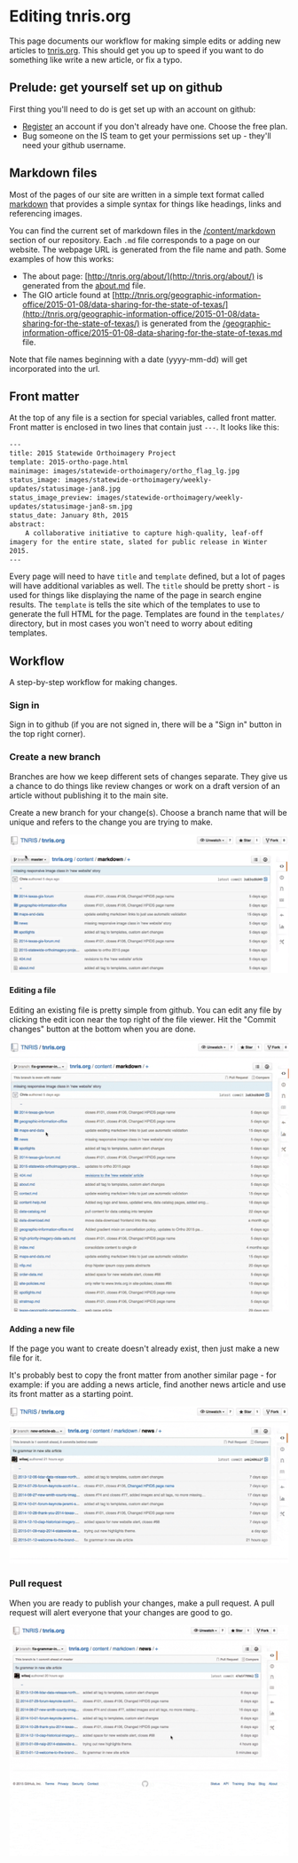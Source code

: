 # Editing tnris.org

This page documents our workflow for making simple edits or adding new articles
to [tnris.org](http://tnris.org). This should get you up to speed if you want to
do something like write a new article, or fix a typo.


## Prelude: get yourself set up on github

First thing you'll need to do is get set up with an account on github:

  - [Register](https://github.com/join) an account if you don't already have
    one. Choose the free plan.
  - Bug someone on the IS team to get your permissions set up - they'll need
    your github username.


## Markdown files

Most of the pages of our site are written in a simple text format called
[markdown](https://help.github.com/articles/markdown-basics/) that provides a
simple syntax for things like headings, links and referencing images.

You can find the current set of markdown files in the
[/content/markdown](https://github.com/TNRIS/tnris.org/tree/master/content/markdown)
section of our repository. Each `.md` file corresponds to a page on our website.
The webpage URL is generated from the file name and path. Some examples of how
this works:

 - The about page: [http://tnris.org/about/](http://tnris.org/about/) is generated from the
   [about.md](https://github.com/TNRIS/tnris.org/blob/master/content/markdown/about.md)
   file.
 - The GIO article found at
   [http://tnris.org/geographic-information-office/2015-01-08/data-sharing-for-the-state-of-texas/](http://tnris.org/geographic-information-office/2015-01-08/data-sharing-for-the-state-of-texas/)
   is generated from the
   [/geographic-information-office/2015-01-08-data-sharing-for-the-state-of-texas.md](https://github.com/TNRIS/tnris.org/blob/master/content/markdown/geographic-information-office/2015-01-08-data-sharing-for-the-state-of-texas.md)
   file.

Note that file names beginning with a date (yyyy-mm-dd) will get incorporated
into the url.


## Front matter

At the top of any file is a section for special variables, called front
matter. Front matter is enclosed in two lines that contain just `---`. It looks
like this:

```
---
title: 2015 Statewide Orthoimagery Project
template: 2015-ortho-page.html
mainimage: images/statewide-orthoimagery/ortho_flag_lg.jpg
status_image: images/statewide-orthoimagery/weekly-updates/statusimage-jan8.jpg
status_image_preview: images/statewide-orthoimagery/weekly-updates/statusimage-jan8-sm.jpg
status_date: January 8th, 2015
abstract:
    A collaborative initiative to capture high-quality, leaf-off imagery for the entire state, slated for public release in Winter 2015.
---
```

Every page will need to have `title` and `template` defined, but a lot of pages
will have additional variables as well. The `title` should be pretty short - is
used for things like displaying the name of the page in search engine results.
The `template` is tells the site which of the templates to use to generate the
full HTML for the page. Templates are found in the `templates/` directory,
but in most cases you won't need to worry about editing templates.


## Workflow

A step-by-step workflow for making changes.

### Sign in

Sign in to github (if you are not signed in, there will be a "Sign in" button in
the top right corner).


### Create a new branch

Branches are how we keep different sets of changes separate. They give us a
chance to do things like review changes or work on a draft version of an article
without publishing it to the main site.

Create a new branch for your change(s). Choose a branch name that will be unique
and refers to the change you are trying to make.

![Animated .gif of creating a new branch](tnris-org-create-branch.gif?raw=true)


#### Editing a file

Editing an existing file is pretty simple from github. You can edit any file by
clicking the edit icon near the top right of the file viewer. Hit the "Commit
changes" button at the bottom when you are done.

![Animated .gif of entering edit mode](edit-file.gif?raw=true)


#### Adding a new file

If the page you want to create doesn't already exist, then just make a new file
for it.

It's probably best to copy the front matter from another similar page - for
example: if you are adding a news article, find another news article and use
its front matter as a starting point.


![Animated .gif of adding a new file](add-file.gif?raw=true)



### Pull request

When you are ready to publish your changes, make a pull request. A pull request
will alert everyone that your changes are good to go.

![Animated .gif of creating a pull request](pull-request.gif?raw=true)
